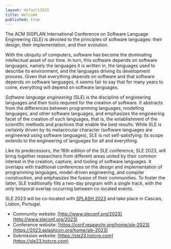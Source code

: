 ```yaml
---
layout: default2023
title: Welcome
published: true
---
```


The ACM SIGPLAN International Conference on Software Language Engineering (SLE) is devoted to the principles of software languages: their design, their implementation, and their evolution.

With the ubiquity of computers, software has become the dominating intellectual asset of our time. In turn, this software depends on software languages, namely the languages it is written in, the languages used to describe its environment, and the languages driving its development process. Given that everything depends on software and that software depends on software languages, it seems fair to say that for many years to come, everything will depend on software languages.

*Software language engineering* (SLE) is the discipline of engineering languages and their tools required for the creation of software. It abstracts from the differences between programming languages, modelling languages, and other software languages, and emphasizes the engineering facet of the creation of such languages, that is, the establishment of the scientific methods and practices that enable the best results. While SLE is certainly driven by its metacircular character (software languages are engineered using software languages), SLE is not self-satisfying: its scope extends to the engineering of languages for all and everything.

Like its predecessors, the 16th edition of the SLE conference, SLE 2023, will bring together researchers from different areas united by their common interest in the creation, capture, and tooling of software languages. It overlaps with traditional conferences on the design and implementation of programming languages, model-driven engineering, and compiler construction, and emphasizes the fusion of their communities. To foster the latter, SLE traditionally fills a two-day program with a single track, with the only temporal overlap occurring between co-located events.

SLE 2023 will be co-located with [SPLASH 2023](http://2023.splashcon.org/) and take place in Cascais, Lisbon, Portugal.

* Community website: [http://www.sleconf.org/2023](http://www.sleconf.org/2023)
* Conference website: [https://conf.researchr.org/home/sle-2023](https://2023.splashcon.org/home/sle-2023)
* Submission website: [https://sle23.hotcrp.com](https://sle23.hotcrp.com)

